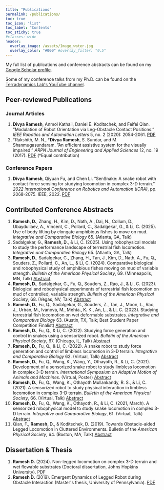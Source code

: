 ```yaml
---
title: "Publications"
permalink: /publications/
toc: true
toc_icon: "list"
toc_label: "Contents"
toc_sticky: true
#classes: wide
header:
  overlay_image: /assets/Image_water.jpg
  overlay_color: "#000" #overlay_filter: "0.5"
---
```


My full list of publications and conference abstracts can be found on my [Google Scholar profile](https://scholar.google.com/citations?user=sdDxVQoAAAAJ&hl=en).

Some of my conference talks from my Ph.D. can be found on the [Terradynamics Lab's YouTube channel](https://www.youtube.com/@terradynamicslab).

## Peer-reviewed Publications

### Journal Articles

1. **Divya Ramesh**, Anmol Kathail, Daniel E. Koditschek, and Feifei Qian. ”Modulation of Robot Orientation via Leg-Obstacle
Contact Positions.” *IEEE Robotics and Automation Letters* 5, no. 2 (2020): 2054-2061. [PDF](https://ieeexplore.ieee.org/stamp/stamp.jsp?tp=&arnumber=8977332)
2. †Rakshith, M. N., †**Divya Ramesh**, S. Sundar, and M. Shanmugasundaram. ”An efficient assistive system for the visually impaired.”
*ARPN Journal of Engineering and Applied Sciences* 12, no. 19 (2017). [PDF](https://www.arpnjournals.org/jeas/research_papers/rp_2017/jeas_1017_6390.pdf) (†Equal contribution)

### Conference Papers

1. **Divya Ramesh**, Qiyuan Fu, and Chen Li. ”SenSnake: A snake robot with contact force sensing for studying locomotion in
complex 3-D terrain.” *2022 International Conference on Robotics and Automation (ICRA)*, pp. 2068-2075. IEEE, 2022. [PDF](https://ieeexplore.ieee.org/stamp/stamp.jsp?tp=&arnumber=9812159)

## Contributed Conference Abstracts

1. **Ramesh, D.**, Zhang, H., Kim, D., Nath, A., Dai, N., Collum, D., Ubaydullaev, A., Vincent, C., Pollard, C., Sadalgekar, G., & Li,
C. (2025). Use of body lifting by elongate amphibious fishes to move on mud. *Integrative and Comparative Biology* 65. (Atlanta,
GA, Talk)
2. Sadalgekar, G., **Ramesh, D.**, & Li, C. (2025). Using robophysical models to study the performance landscape of terrestrial fish
locomotion. *Integrative and Comparative Biology* 65. (Atlanta, GA, Talk)
3. **Ramesh, D.**, Sadalgekar, G., Zhang, H., Tan, J., Kim, D., Nath, A., Fu, Q., Souders, Z., Pollard, C., An, L., & Li, C. (2024).
Comparative biological and robophysical study of amphibious fishes moving on mud of variable strength. *Bulletin of the American
Physical Society*, 69. (Minneapolis, MN, Talk) [Abstract](https://meetings.aps.org/Meeting/MAR24/Session/G38.12)
3. **Ramesh, D.**, Sadalgekar, G., Fu, Q., Souders, Z., Rao, J., & Li, C. (2023). Biological and robophysical experiments of terrestrial
fish locomotion on mud of controlled, variable strength. *Bulletin of the American Physical Society*, 68. (Vegas, NV, Talk) [Abstract](https://meetings.aps.org/Meeting/MAR23/Session/S10.11)
3. **Ramesh, D.**, Fu, Q., Sadalgekar, G., Souders, Z., Tan, J., Moon, L., Rao, J., Urban, M., Ivanova, M., Mehta., K. K., An, L., & Li,
C. (2023). Studying terrestrial fish locomotion on wet deformable substrates. *Integrative and Comparative Biology* 63. (Austin,
TX, Talk; Best Student Paper Competition Finalist) [Abstract](https://www.xcdsystem.com/sicb/program/5X9OIbU/index.cfm?pgid=377&sid=9037&abid=33132)
3. **Ramesh, D.**, Fu, Q., & Li, C. (2022). Studying force generation and control in snakes using a sensorized robot. *Bulletin of the
American Physical Society*, 67. (Chicago, IL, Talk) [Abstract](https://meetings.aps.org/Meeting/MAR22/Session/K03.12)
3. **Ramesh, D.**, Fu, Q., & Li, C. (2022). A snake robot to study force generation and control of limbless locomotion in 3-D terrain.
*Integrative and Comparative Biology* 62. (Virtual, Talk) [Abstract](https://sicb.burkclients.com/meetings/2022/schedule/abstractdetails.php?id=514)
3. **Ramesh, D.**, Fu, Q., Wang, K., Wang, Y., Othayoth, R., & Li, C. (2021). Development of a sensorized snake robot to study
limbless locomotion in complex 3-D terrain. *International Symposium on Adaptive Motion of Animals and Machines*. (Virtual,
Poster) [Abstract](https://web.archive.org/web/20220725212059id_/https:/ir.library.osaka-u.ac.jp/repo/ouka/all/84885/s60b5360e27c7d.pdf)
3. **Ramesh, D.**, Fu, Q., Wang, K., Othayoth Mullankandy, R. S., & Li, C. (2021). A sensorized robot to study physical interaction in
limbless locomotion in complex 3-D terrain. *Bulletin of the American Physical Society*, 66. (Virtual, Talk) [Abstract](https://meetings.aps.org/Meeting/MAR21/Session/R14.6)
3. **Ramesh, D.**, Fu, Q., Wang, K., Othayoth, R., & Li, C. (2021, March). A sensorized robophysical model to study snake locomotion
in complex 3-D terrain. *Integrative and Comparative Biology*, 61. (Virtual, Talk) [Abstract](https://sicb.org/abstracts/a-sensorized-robophysical-model-to-study-snake-locomotion-in-complex-3-d-terrain/)
3. Qian, F., **Ramesh, D.**, & Koditschek, D. (2019). Towards Obstacle-aided Legged Locomotion in Cluttered Environments. Bulletin
of the *American Physical Society*, 64. (Boston, MA, Talk) [Abstract](https://meetings.aps.org/Meeting/MAR19/Session/S64.14)

## Dissertation & Thesis

1. **Ramesh D.** (2024). Non-legged locomotion on complex 3-D terrain and wet flowable substrates (Doctoral dissertation, Johns Hopkins University). [PDF](https://jscholarship.library.jhu.edu/items/034d9c8b-dec8-44cb-9077-23ca4cdfb74e)
2. **Ramesh D.** (2019). Emergent Dynamics of Legged Robot during Obstacle Interaction (Master's thesis, University of Pennsylvania). [PDF](https://find.library.upenn.edu/catalog/9977572430803681?hld_id=22597515380003681)
